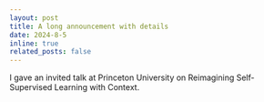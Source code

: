 ```yaml
---
layout: post
title: A long announcement with details
date: 2024-8-5
inline: true
related_posts: false
---
```


I gave an invited talk at Princeton University on Reimagining Self-Supervised Learning with Context.